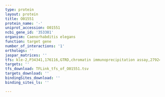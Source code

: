 ```yaml
---
type: protein
layout: protein
title: O01551
protein_name: '-'
uniprot_accession: O01551
ncbi_gene_id: '353381'
organism: Caenorhabditis elegans
function: target gene
number_of_interactions: '1'
orthologs: ''
jaspar_matrices: ''
tfs: kle-2,P34341,176116,GTRD,chromatin immunoprecipitation assay,27924024%5Buid%5D,No
targets: ''
tfs_download: TFLink_tfs_of_O01551.tsv
targets_download: ''
bindingSites_download: ''
binding_sites_ls: ''

---
```

